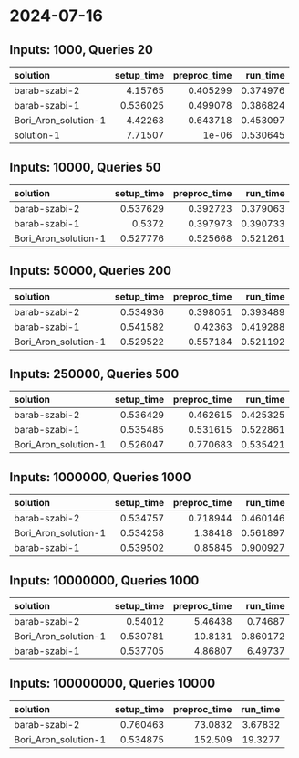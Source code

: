 # 2024-07-16

## Inputs: 1000, Queries 20

| solution             |   setup_time |   preproc_time |   run_time |
|:---------------------|-------------:|---------------:|-----------:|
| barab-szabi-2        |     4.15765  |       0.405299 |   0.374976 |
| barab-szabi-1        |     0.536025 |       0.499078 |   0.386824 |
| Bori_Aron_solution-1 |     4.42263  |       0.643718 |   0.453097 |
| solution-1           |     7.71507  |       1e-06    |   0.530645 |

## Inputs: 10000, Queries 50

| solution             |   setup_time |   preproc_time |   run_time |
|:---------------------|-------------:|---------------:|-----------:|
| barab-szabi-2        |     0.537629 |       0.392723 |   0.379063 |
| barab-szabi-1        |     0.5372   |       0.397973 |   0.390733 |
| Bori_Aron_solution-1 |     0.527776 |       0.525668 |   0.521261 |

## Inputs: 50000, Queries 200

| solution             |   setup_time |   preproc_time |   run_time |
|:---------------------|-------------:|---------------:|-----------:|
| barab-szabi-2        |     0.534936 |       0.398051 |   0.393489 |
| barab-szabi-1        |     0.541582 |       0.42363  |   0.419288 |
| Bori_Aron_solution-1 |     0.529522 |       0.557184 |   0.521192 |

## Inputs: 250000, Queries 500

| solution             |   setup_time |   preproc_time |   run_time |
|:---------------------|-------------:|---------------:|-----------:|
| barab-szabi-2        |     0.536429 |       0.462615 |   0.425325 |
| barab-szabi-1        |     0.535485 |       0.531615 |   0.522861 |
| Bori_Aron_solution-1 |     0.526047 |       0.770683 |   0.535421 |

## Inputs: 1000000, Queries 1000

| solution             |   setup_time |   preproc_time |   run_time |
|:---------------------|-------------:|---------------:|-----------:|
| barab-szabi-2        |     0.534757 |       0.718944 |   0.460146 |
| Bori_Aron_solution-1 |     0.534258 |       1.38418  |   0.561897 |
| barab-szabi-1        |     0.539502 |       0.85845  |   0.900927 |

## Inputs: 10000000, Queries 1000

| solution             |   setup_time |   preproc_time |   run_time |
|:---------------------|-------------:|---------------:|-----------:|
| barab-szabi-2        |     0.54012  |        5.46438 |   0.74687  |
| Bori_Aron_solution-1 |     0.530781 |       10.8131  |   0.860172 |
| barab-szabi-1        |     0.537705 |        4.86807 |   6.49737  |

## Inputs: 100000000, Queries 10000

| solution             |   setup_time |   preproc_time |   run_time |
|:---------------------|-------------:|---------------:|-----------:|
| barab-szabi-2        |     0.760463 |        73.0832 |    3.67832 |
| Bori_Aron_solution-1 |     0.534875 |       152.509  |   19.3277  |